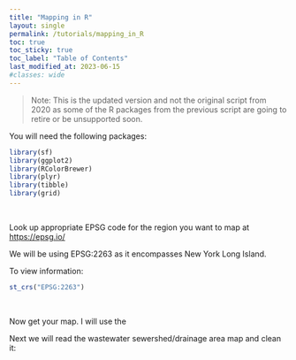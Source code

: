 ```yaml
---
title: "Mapping in R"
layout: single
permalink: /tutorials/mapping_in_R
toc: true
toc_sticky: true
toc_label: "Table of Contents"
last_modified_at: 2023-06-15
#classes: wide
---
```


> Note: This is the updated version and not the original script from 2020 as some of the R packages from the previous script are going to retire or be unsupported soon.

You will need the following packages:
```R
library(sf) 
library(ggplot2)
library(RColorBrewer)
library(plyr)
library(tibble)
library(grid)
```

<br>

Look up appropriate EPSG code for the region you want to map at https://epsg.io/  

We will be using EPSG:2263 as it encompasses New York Long Island.

To view information:
```R
st_crs("EPSG:2263")
```

<br>

Now get your map. I will use the 

Next we will read the wastewater sewershed/drainage area map and clean it: